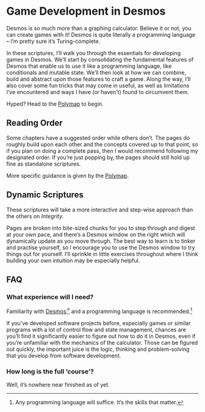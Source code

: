 # Game Development in Desmos
<!-- #SQUARK live!
| dest = desmos/gamedev
| title = Game Development
-->


Desmos is so much more than a graphing calculator. Believe it or not, you can create games with it! Desmos is quite literally a programming language – I’m pretty sure it’s Turing-complete.

In these scriptures, I’ll walk you through the essentials for developing games in Desmos. We’ll start by consolidating the fundamental features of Desmos that enable us to use it like a programming language, like conditionals and mutable state. We’ll then look at how we can combine, build and abstract upon those features to craft a game. Along the way, I’ll also cover some fun tricks that may come in useful, as well as limitations I’ve encountered and ways I have (or haven’t) found to circumvent them.

Hyped? Head to the [Polymap](https://sup2point0.github.io/integrity/desmos/gamedev/polymap) to begin.


## Reading Order

Some chapters have a suggested order while others don’t. The pages do roughly build upon each other and the concepts covered up to that point, so if you plan on doing a complete pass, then I would recommend following my designated order. If you’re just popping by, the pages should still hold up fine as standalone scriptures.

More specific guidance is given by the [Polymap](https://sup2point0.github.io/integrity/desmos/gamedev/polymap).


## Dynamic Scriptures

These scriptures will take a more interactive and step-wise approach than the others on *Integrity*.

Pages are broken into bite-sized chunks for you to step through and digest at your own pace, and there’s a Desmos window on the right which will dynamically update as you move through. The best way to learn is to tinker and practise yourself, so I encourage you to use the Desmos window to try things out for yourself. I’ll sprinkle in little exercises throughout where I think building your own intuition may be especially helpful.


## FAQ

### What experience will I need?
Familiarity with [Desmos<sup>↗</sup>](https://www.desmos.com) and a programming language is recommended.[^pgl]

[^pgl]: Any programming language will suffice. It’s the skills that matter.

If you’ve developed software projects before, especially games or similar programs with a lot of control flow and state management, chances are you’ll find it significantly easier to figure out how to do it in Desmos, even if you’re unfamiliar with the mechanics of the calculator. Those can be figured out quickly, the important juice is the logic, thinking and problem-solving that you develop from software development.

### How long is the full ‘course’?
Well, it’s nowhere near finished as of yet.
